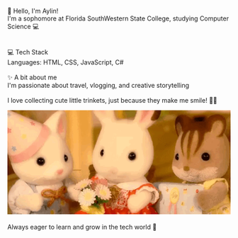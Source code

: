 
💫 Hello, I'm Aylin!
<br>I'm a sophomore at Florida SouthWestern State College, studying Computer Science 💻<br>
<br><br>💻 Tech Stack<br>Languages: HTML, CSS, JavaScript, C#<br><br>✨ A bit about me<br>I'm passionate about travel, vlogging, and creative storytelling<br><br>I love collecting cute little trinkets, just because they make me smile! 🧸🎀


![](https://github.com/Itsaylin/itsaylin/blob/main/_.gif)
<br><br>Always eager to learn and grow in the tech world 🌱

